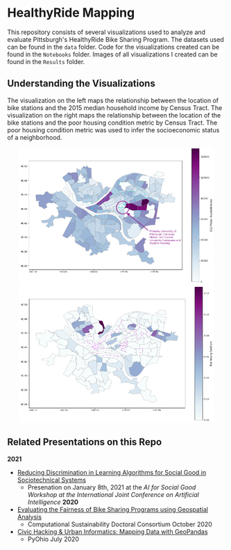 # HealthyRide Mapping

This repository consists of several visualizations used to analyze and evaluate Pittsburgh's HealthyRide Bike Sharing Program. The datasets used can be found in the `data` folder. Code for the visualizations created can be found in the `Notebooks` folder. Images of all visualizations I created can be found in the `Results` folder. 

## Understanding the Visualizations

The visualization on the left maps the relationship between the location of bike stations and the 2015 median household income by Census Tract. The visualization on the right maps the relationship between the location of the bike stations and the poor housing condition metric by Census Tract. The poor housing condition metric was used to infer the socioeconomic status of a neighborhood. 

<p align="center">
  <img src="https://github.com/katelyn98/HealthyRide-Mapping/blob/master/Results/medianhhincome.png" width=450px height=315px/> 
  <img src="https://github.com/katelyn98/HealthyRide-Mapping/blob/master/Results/bikeShareMap.png" width=450px height=315px/> 
</p>

## Related Presentations on this Repo

**2021**
* [Reducing Discrimination in Learning Algorithms for Social Good in Sociotechnical Systems](https://arxiv.org/pdf/2011.13988.pdf)
  * Presenation on January 8th, 2021 at the *AI for Social Good Workshop at the International Joint Conference on Artificial Intelligence*
**2020**
* [Evaluating the Fairness of Bike Sharing Programs using Geospatial Analysis](https://katelyncmorrison.com/assets/CompSustDC2020.mp4)
  * Computational Sustainability Doctoral Consortium October 2020
* [Civic Hacking & Urban Informatics: Mapping Data with GeoPandas](https://www.youtube.com/watch?v=iaHDm0OPZsE&list=PL2k6bbM_wgjtGSzPXzUzP3AfVO-o4imbB&index=2)
  * PyOhio July 2020
